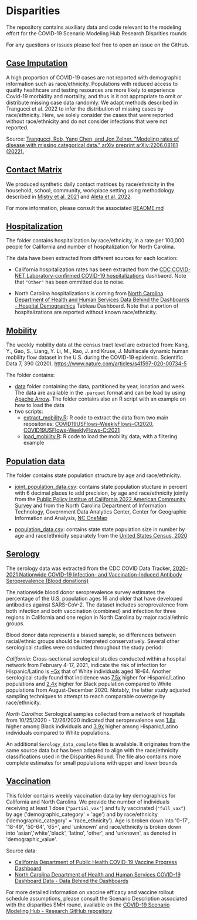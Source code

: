 # Disparities

The repository contains auxiliary data and code relevant to the modeling
effort for the COVID-19 Scenario Modeling Hub Research Disprities rounds

For any questions or issues please feel free to open an issue on the 
GitHub.

## [Case Imputation](./case_imputation)

A high proportion of COVID-19 cases are not reported with 
demographic information such as race/ethnicity. Populations with
reduced access to quality healthcare and testing resources are 
more likely to experience Covid-19 morbidity and mortality,
and thus is it not appropriate to omit or distribute
missing case data randomly. We adapt methods described in 
Trangucci et al. 2022 to infer the distribution of missing cases
by race/ethnicity. Here, we solely consider the cases that 
were reported without race/ethnicity and do not consider 
infections that were not reported. 

Source: 
[Trangucci, Rob, Yang Chen, and Jon Zelner. "Modeling rates of disease with missing categorical data." arXiv preprint arXiv:2206.08161 (2022).](https://arxiv.org/abs/2206.08161)


## [Contact Matrix](./contact_matrix)

We produced synthetic daily contact matrices by race/ethnicity in 
the household, school, community, workplace setting using methodology 
described in 
[Mistry et al. 2021](https://www.nature.com/articles/s41467-020-20544-y) and 
[Aleta et al. 2022](https://www.pnas.org/doi/10.1073/pnas.2112182119).

For more information, please consult the associated [README.md](./contact_matrix/README.md)


## [Hospitalization](./hospitalization_data)

The folder contains hospitalization by race/ethnicity, in a rate per 100,000 people 
for California and number of hospitalization for North Carolina. 

The data have been extracted from different
sources for each location:

- California hospitalization rates has been extracted from the 
[CDC COVID-NET Laboratory-confirmed COVID-19 hospitalizations](https://www.cdc.gov/coronavirus/2019-ncov/covidnetdashboard/de/powerbi/dashboard.html) dashbaord. 
Note that `"Other"` has been ommitted due to noise. 

- North Carolina hospitalizations is coming from 
[North Carolina Department of Health and Human Services Data Behind the Dashboards - Hospital Demographics](https://public.tableau.com/views/NCDHHS_COVID-19_DataDownload_Story_16220681778000/DataBehindtheDashboards?%3Aembed=y&%3AshowVizHome=no) 
Tableau Dashboard. Note that a portion of hospitalizations are reported 
without known race/ethnicity. 

## [Mobility](./mobility)

The weekly mobility data at the census tract level are extracted from:
Kang, Y., Gao, S., Liang, Y. Li, M., Rao, J. and Kruse, J. 
Multiscale dynamic human mobility flow dataset in the U.S. during the COVID-19 
epidemic. Scientific Data 7, 390 (2020). 
https://www.nature.com/articles/s41597-020-00734-5

The folder contains:

- [data](./mobility/data/) folder containing the data, partitioned by year, 
location and week. The data are available in the `.parquet` format and can 
be load by using [Apache Arrow](https://arrow.apache.org/docs/index.html). The 
folder contains also an R script with an example on how to load the data
- two scripts:
    - [extract_mobility.R](./mobility/extract_mobility.R): R code to extract the
    data from two main repositories:
    [COVID19USFlows-WeeklyFlows-Ct2020](https://github.com/GeoDS/COVID19USFlows-WeeklyFlows-Ct2020), 
    [COVID19USFlows-WeeklyFlows-Ct2021](https://github.com/GeoDS/COVID19USFlows-WeeklyFlows-Ct2021)
    - [load_mobility.R](./mobility/load_mobility.R): R code to load the mobility
    data, with a filtering example

## [Population data](./population_data)

The folder contains state population structure by age and race/ethnicity.

- [joint_population_data.csv](./population_data/joint_population_data.csv):
contains state population stucture in percent with 6 decimal places to add
precision, by age and race/ethnicity jointly from the 
[Public Policy Institue of California 2022 American Community Survey](https://www.ppic.org/publication/californias-population/) and from the 
North Carolina Department of Information Technology, Government Data 
Analytics Center, Center for Geographic Information and Analysis, 
[NC OneMap](https://www.nconemap.gov/documents/3e7321d33a0c4aee9d0bf6a22e9bd79f/explore)

- [population_data.csv](./population_data/population_data.csv): contains
state state population size in number by age and race/ethnicity separately from 
the [United States Census, 2020](https://data.census.gov/table?q=north%20carolina%20dp05&g=010XX00US_040XX00US06)


## [Serology](./serology)

The serology data was extracted from the CDC COVID Data Tracker,
[2020-2021 Nationwide COVID-19 Infection- and Vaccination-Induced Antibody Seroprevalence (Blood donations)](https://covid.cdc.gov/covid-data-tracker/#nationwide-blood-donor-seroprevalence )

The nationwide blood donor seroprevalence survey estimates the
percentage of the U.S. population ages 16 and older that have
developed antibodies against SARS-CoV-2. The dataset includes 
seroprevalence from both infection and both vaccination (combined) 
and infection for three regions in California and one region in
North Carolina by major racial/ethnic groups. 

Blood donor data represents a biased sample, so differences between 
racial/ethnic groups should be interpreted conservatively. 
Several other serological studies were conducted throughout the study period:

*California*: Cross-sectional serological studies conducted within a hospital 
network from February 4-17, 2021, indicate the risk of infection for Hispanic/Latino
is [~5x](https://www.ncbi.nlm.nih.gov/pmc/articles/PMC9068757/) that of White 
individuals aged 18-64. Another serological study found that incidence was 
[7.5x](https://academic.oup.com/ofid/article/8/8/ofab379/6329153) higher for 
Hispanic/Latino populations and 
[2.4x](https://academic.oup.com/ofid/article/8/8/ofab379/6329153) higher for
Black population compared to White populations from August-December 2020.
Notably, the latter study adjusted sampling techniques to attempt to reach 
comparable coverage by race/ethnicity.

*North Carolina:* Serological samples collected from a network of hospitals 
from 10/25/2020 - 12/26/2020 indicated that seroprevalence was 
[1.8x](https://journals.asm.org/doi/full/10.1128/msphere.00841-21) higher among 
Black individuals and 
[3.9x](https://journals.asm.org/doi/full/10.1128/msphere.00841-21) higher among 
Hispanic/Latino individuals compared to White populations.

An additional `Serology_data_complete` files is available. It originates 
from the same source data but has been adapted to align with the 
race/ethnicity classifications used in the Disparities Round. 
The file also contains more complete estimates 
for small populations with upper and lower bounds

## [Vaccination](./vaccination)

This folder contains weekly vaccination data by key demographics for 
California and North Carolina. We provide the number of individuals 
receiving at least 1 dose (`"partial_vax"`) and fully vaccinated 
(`"full_vax"`) by age ('demographic_category' = 'age') and by 
race/ethnicity ('demographic_category' = 'race_ethnicity'). Age is 
broken down into '0-17', '18-49', '50-64', '65+', and 'unknown'
and race/ethnicity is broken down into 'asian','white','black',
'latino', 'other', and 'unknown', as denoted in 'demographic_value'.

Source data: 

- [California Department of Public Health COVID-19 Vaccine Progress Dashboard](https://data.ca.gov/dataset/covid-19-vaccine-progress-dashboard-data)
- [North Carolina Department of Health and Human Services COVID-19 Dashboard Data - Data Behind the Dashboards](https://covid19.ncdhhs.gov/dashboard/data-behind-dashboards)

For more detailed information on vaccine efficacy and vaccine rollout
schedule assumptions, please consult the Scenario Description associated with
the disparities SMH round, available on the 
[COVID-19 Scenario Modeling Hub - Research GitHub repository](https://github.com/midas-network/covid19-smh-research)





